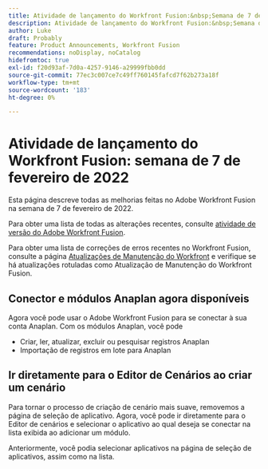 ```yaml
---
title: Atividade de lançamento do Workfront Fusion:&nbsp;Semana de 7 de fevereiro de 2022
description: Atividade de lançamento do Workfront Fusion:&nbsp;Semana de 7 de fevereiro de 2022
author: Luke
draft: Probably
feature: Product Announcements, Workfront Fusion
recommendations: noDisplay, noCatalog
hidefromtoc: true
exl-id: f20d93af-7d0a-4257-9146-a29999fbb0dd
source-git-commit: 77ec3c007ce7c49ff760145fafcd7f62b273a18f
workflow-type: tm+mt
source-wordcount: '183'
ht-degree: 0%

---
```


# Atividade de lançamento do Workfront Fusion: semana de 7 de fevereiro de 2022

Esta página descreve todas as melhorias feitas no Adobe Workfront Fusion na semana de 7 de fevereiro de 2022.

Para obter uma lista de todas as alterações recentes, consulte [atividade de versão do Adobe Workfront Fusion](/help/workfront-fusion/fusion-product-releases/fusion-release-activity.md).

Para obter uma lista de correções de erros recentes no Workfront Fusion, consulte a página [Atualizações de Manutenção do Workfront](https://experienceleague.adobe.com/docs/workfront-known-issues/releases/current-updates.html) e verifique se há atualizações rotuladas como Atualização de Manutenção do Workfront Fusion.

## Conector e módulos Anaplan agora disponíveis

Agora você pode usar o Adobe Workfront Fusion para se conectar à sua conta Anaplan. Com os módulos Anaplan, você pode

* Criar, ler, atualizar, excluir ou pesquisar registros Anaplan
* Importação de registros em lote para Anaplan

## Ir diretamente para o Editor de Cenários ao criar um cenário

Para tornar o processo de criação de cenário mais suave, removemos a página de seleção de aplicativo. Agora, você pode ir diretamente para o Editor de cenários e selecionar o aplicativo ao qual deseja se conectar na lista exibida ao adicionar um módulo.

Anteriormente, você podia selecionar aplicativos na página de seleção de aplicativos, assim como na lista.
